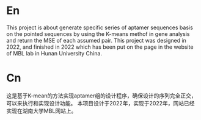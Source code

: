 # En
This project is about generate specific series of aptamer sequences basis on the pointed sequences by using the K-means methof in gene analysis and return the MSE of each assumed pair.
This project was designed in 2022, and finished in 2022 which has been put on the page in the website of MBL lab in Hunan University China.

# Cn
这是基于K-mean的方法实现aptamer组的设计程序，确保设计的序列完全正交，可以来执行和实现设计功能。
本项目设计于2022年，实现于2022年，网站已经实现在湖南大学MBL网站上。

